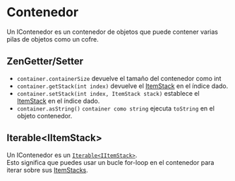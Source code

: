 # Contenedor

Un IContenedor es un contenedor de objetos que puede contener varias pilas de objetos como un cofre.

## ZenGetter/Setter

- `container.containerSize` devuelve el tamaño del contenedor como int
- `container.getStack(int index)` devuelve el [ItemStack](/Vanilla/Items/IItemStack/) en el índice dado.
- `container.setStack(int index, ItemStack stack)` establece el [ItemStack](/Vanilla/Items/IItemStack/) en el índice dado.
- `container.asString()` `container como string` ejecuta `toString` en el objeto contenedor.

## Iterable<IItemStack\>

Un IContenedor es un [`Iterable<IItemStack>`](/Vanilla/Items/IItemStack/).  
Esto significa que puedes usar un bucle for-loop en el contenedor para iterar sobre sus [ItemStacks](/Vanilla/Items/IItemStack/).